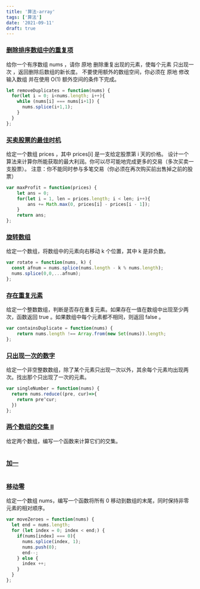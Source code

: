 ```yaml
---
title: '算法-array'
tags: ['算法']
date: '2021-09-11'
draft: true
---
```

### [删除排序数组中的重复项](https://leetcode-cn.com/leetbook/read/top-interview-questions-easy/x2gy9m/)

给你一个有序数组 nums ，请你 原地 删除重复出现的元素，使每个元素 只出现一次 ，返回删除后数组的新长度。
不要使用额外的数组空间，你必须在 原地 修改输入数组 并在使用 O(1) 额外空间的条件下完成。

```js
let removeDuplicates = function(nums) {
  for(let i = 0; i<nums.length; i++){
    while (nums[i] === nums[i+1]) {
      nums.splice(i+1,1);
    }
  }
};
```

### [买卖股票的最佳时机](https://leetcode-cn.com/leetbook/read/top-interview-questions-easy/x2zsx1/)

给定一个数组 prices ，其中 prices[i] 是一支给定股票第 i 天的价格。
设计一个算法来计算你所能获取的最大利润。你可以尽可能地完成更多的交易（多次买卖一支股票）。
注意：你不能同时参与多笔交易（你必须在再次购买前出售掉之前的股票）

```js
var maxProfit = function(prices) {
    let ans = 0;
    for(let i = 1, len = prices.length; i < len; i++){
        ans += Math.max(0, prices[i] - prices[i - 1]);
    }
    return ans;
};
```

### [旋转数组](https://leetcode-cn.com/leetbook/read/top-interview-questions-easy/x2skh7/)

给定一个数组，将数组中的元素向右移动 k 个位置，其中 k 是非负数。

```js
var rotate = function(nums, k) {
  const afnum = nums.splice(nums.length - k % nums.length);
  nums.splice(0,0,...afnum);
};
```

### [存在重复元素](https://leetcode-cn.com/leetbook/read/top-interview-questions-easy/x248f5/)

给定一个整数数组，判断是否存在重复元素。如果存在一值在数组中出现至少两次，函数返回 true 。如果数组中每个元素都不相同，则返回 false 。

```js
var containsDuplicate = function(nums) {
    return nums.length !== Array.from(new Set(nums)).length;
};
```

### [只出现一次的数字](https://leetcode-cn.com/leetbook/read/top-interview-questions-easy/x21ib6/)

给定一个非空整数数组，除了某个元素只出现一次以外，其余每个元素均出现两次。找出那个只出现了一次的元素。

```js
var singleNumber = function(nums) {
  return nums.reduce((pre, cur)=>{
    return pre^cur;
  })
};
```

### [两个数组的交集 II](https://leetcode-cn.com/leetbook/read/top-interview-questions-easy/x2y0c2/)

给定两个数组，编写一个函数来计算它们的交集。

```js
```

### [加一](https://leetcode-cn.com/leetbook/read/top-interview-questions-easy/x2cv1c/)

```js
```

### [移动零](https://leetcode-cn.com/leetbook/read/top-interview-questions-easy/x2ba4i/)

给定一个数组 nums，编写一个函数将所有 0 移动到数组的末尾，同时保持非零元素的相对顺序。

```js
var moveZeroes = function(nums) {
  let end = nums.length;
  for (let index = 0; index < end;) {
    if(nums[index] === 0){
      nums.splice(index, 1);
      nums.push(0);
      end--;
    } else {
      index ++;
    }
  }
};
```

